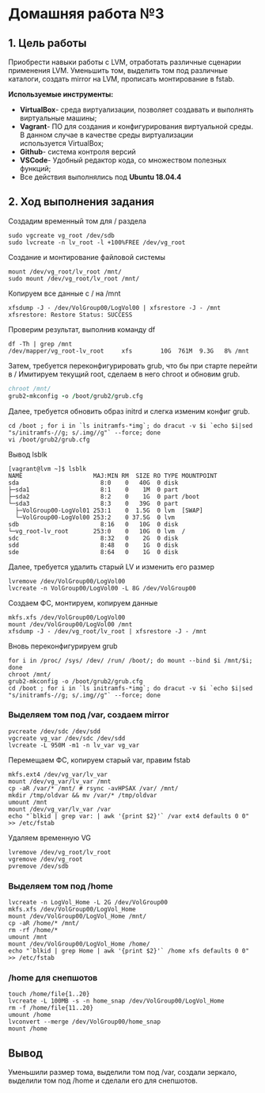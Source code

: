 # **Домашняя работа №3**

## **1. Цель работы**

Приобрести навыки работы с LVM, отработать различные сценарии применения LVM. Уменьшить том, выделить том под различные каталоги, создать mirror на LVM, прописать монтирование в fstab.

**Используемые инструменты:**

- **VirtualBox**- среда виртуализации, позволяет создавать и выполнять виртуальные машины;
- **Vagrant**- ПО для создания и конфигурирования виртуальной среды. В данном случае в качестве среды виртуализации используется VirtualBox;
- **Github**- система контроля версий
- **VSCode**- Удобный редактор кода, со множеством полезных функций;
- Все действия выполнялись под **Ubuntu 18.04.4**

## **2. Ход выполнения задания**

Создадим временный том для / раздела

```sudo pvcreate /dev/sdb
sudo vgcreate vg_root /dev/sdb
sudo lvcreate -n lv_root -l +100%FREE /dev/vg_root
```
Создание и монтирование файловой системы

```sudo mkfs.xfs /dev/vg_root/lv_root 
mount /dev/vg_root/lv_root /mnt/
sudo mount /dev/vg_root/lv_root /mnt/
```

Копируем все данные с / на /mnt

```
xfsdump -J - /dev/VolGroup00/LogVol00 | xfsrestore -J - /mnt
xfsrestore: Restore Status: SUCCESS
```
Проверим результат, выполнив команду df
```
df -Th | grep /mnt
/dev/mapper/vg_root-lv_root     xfs        10G  761M  9.3G   8% /mnt
```

Затем, требуется переконфигурировать grub, что бы при старте перейти в /
Имитируем текущий root, сделаем в него chroot и обновим grub.

```for i in /proc/ /sys/ /dev/ /run/ /boot/; do mount --bind $i /mnt/$i; done
chroot /mnt/
grub2-mkconfig -o /boot/grub2/grub.cfg
```

Далее, требуется обновить образ initrd и слегка изменим конфиг grub.
```
cd /boot ; for i in `ls initramfs-*img`; do dracut -v $i `echo $i|sed "s/initramfs-//g; s/.img//g"` --force; done
vi /boot/grub2/grub.cfg
```
Вывод lsblk

```
[vagrant@lvm ~]$ lsblk 
NAME                    MAJ:MIN RM  SIZE RO TYPE MOUNTPOINT
sda                       8:0    0   40G  0 disk 
├─sda1                    8:1    0    1M  0 part 
├─sda2                    8:2    0    1G  0 part /boot
└─sda3                    8:3    0   39G  0 part 
  ├─VolGroup00-LogVol01 253:1    0  1.5G  0 lvm  [SWAP]
  └─VolGroup00-LogVol00 253:2    0 37.5G  0 lvm  
sdb                       8:16   0   10G  0 disk 
└─vg_root-lv_root       253:0    0   10G  0 lvm  /
sdc                       8:32   0    2G  0 disk 
sdd                       8:48   0    1G  0 disk 
sde                       8:64   0    1G  0 disk 
```

Далее, требуется удалить старый LV и изменить его размер

```
lvremove /dev/VolGroup00/LogVol00
lvcreate -n VolGroup00/LogVol00 -L 8G /dev/VolGroup00
```

Создаем ФС, монтируем, копируем данные
```
mkfs.xfs /dev/VolGroup00/LogVol00
mount /dev/VolGroup00/LogVol00 /mnt
xfsdump -J - /dev/vg_root/lv_root | xfsrestore -J - /mnt
```
Вновь переконфигурируем grub

```
for i in /proc/ /sys/ /dev/ /run/ /boot/; do mount --bind $i /mnt/$i; done
chroot /mnt/
grub2-mkconfig -o /boot/grub2/grub.cfg
cd /boot ; for i in `ls initramfs-*img`; do dracut -v $i `echo $i|sed "s/initramfs-//g; s/.img//g"` --force; done
```

### **Выделяем том под /var, создаем mirror**
```
pvcreate /dev/sdc /dev/sdd
vgcreate vg_var /dev/sdc /dev/sdd
lvcreate -L 950M -m1 -n lv_var vg_var
```
Перемещаем ФС, копируем старый var, правим fstab
```
mkfs.ext4 /dev/vg_var/lv_var
mount /dev/vg_var/lv_var /mnt
cp -aR /var/* /mnt/ # rsync -avHPSAX /var/ /mnt/
mkdir /tmp/oldvar && mv /var/* /tmp/oldvar
umount /mnt
mount /dev/vg_var/lv_var /var
echo "`blkid | grep var: | awk '{print $2}'` /var ext4 defaults 0 0" >> /etc/fstab
```

Удаляем временную VG
```
lvremove /dev/vg_root/lv_root
vgremove /dev/vg_root
pvremove /dev/sdb
```

### **Выделяем том под /home**
```
lvcreate -n LogVol_Home -L 2G /dev/VolGroup00
mkfs.xfs /dev/VolGroup00/LogVol_Home
mount /dev/VolGroup00/LogVol_Home /mnt/
cp -aR /home/* /mnt/
rm -rf /home/*
umount /mnt
mount /dev/VolGroup00/LogVol_Home /home/
echo "`blkid | grep Home | awk '{print $2}'` /home xfs defaults 0 0" >> /etc/fstab
```
### **/home для снепшотов**
```
touch /home/file{1..20}
lvcreate -L 100MB -s -n home_snap /dev/VolGroup00/LogVol_Home
rm -f /home/file{11..20}
umount /home
lvconvert --merge /dev/VolGroup00/home_snap
mount /home
```

## **Вывод**

Уменьшили размер тома, выделили том под /var, создали зеркало, выделили том под /home и сделали его для снепшотов.

